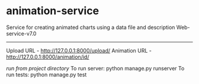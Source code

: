 # animation-service
Service for creating animated charts using a data file and description
Web-service-v7.0
___________________________________________________

Upload URL - http://127.0.0.1:8000/upload/
Animation URL - http://127.0.0.1:8000/animation/id/

*run from project directory*
To run server: python manage.py runserver
To run tests:  python manage.py test
